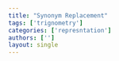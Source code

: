 ```yaml
---
title: "Synonym Replacement"
tags: ['trignometry']
categories: ['represntation']
authors: ['']
layout: single
---
```

